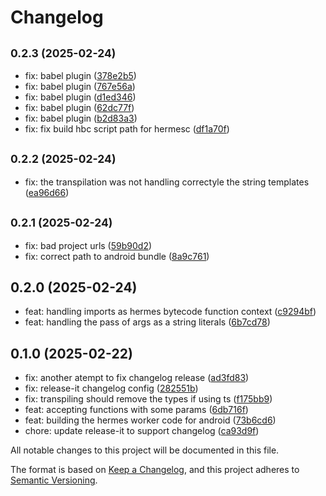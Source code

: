 # Changelog

## <small>0.2.3 (2025-02-24)</small>

* fix: babel plugin ([378e2b5](https://github.com/finalquest/react-native-hermes-worker/commit/378e2b5))
* fix: babel plugin ([767e56a](https://github.com/finalquest/react-native-hermes-worker/commit/767e56a))
* fix: babel plugin ([d1ed346](https://github.com/finalquest/react-native-hermes-worker/commit/d1ed346))
* fix: babel plugin ([62dc77f](https://github.com/finalquest/react-native-hermes-worker/commit/62dc77f))
* fix: babel plugin ([b2d83a3](https://github.com/finalquest/react-native-hermes-worker/commit/b2d83a3))
* fix: fix build hbc script path for hermesc ([df1a70f](https://github.com/finalquest/react-native-hermes-worker/commit/df1a70f))

## <small>0.2.2 (2025-02-24)</small>

* fix: the transpilation was not handling correctyle the string templates ([ea96d66](https://github.com/finalquest/react-native-hermes-worker/commit/ea96d66))

## <small>0.2.1 (2025-02-24)</small>

* fix: bad project urls ([59b90d2](https://github.com/finalquest/react-native-hermes-worker/commit/59b90d2))
* fix: correct path to android bundle ([8a9c761](https://github.com/finalquest/react-native-hermes-worker/commit/8a9c761))

## 0.2.0 (2025-02-24)

* feat: handling imports as hermes bytecode function context ([c9294bf](https://github.com/finalquest/react-native-hermes-worker/react-native-hermes-worker/commit/c9294bf))
* feat: handling the pass of args as a string literals ([6b7cd78](https://github.com/finalquest/react-native-hermes-worker/react-native-hermes-worker/commit/6b7cd78))

## 0.1.0 (2025-02-22)

* fix: another atempt to fix changelog release ([ad3fd83](https://github.com/finalquest/react-native-hermes-worker/react-native-hermes-worker/commit/ad3fd83))
* fix: release-it changelog config ([282551b](https://github.com/finalquest/react-native-hermes-worker/react-native-hermes-worker/commit/282551b))
* fix: transpiling should remove the types if using ts ([f175bb9](https://github.com/finalquest/react-native-hermes-worker/react-native-hermes-worker/commit/f175bb9))
* feat: accepting functions with some params ([6db716f](https://github.com/finalquest/react-native-hermes-worker/react-native-hermes-worker/commit/6db716f))
* feat: building the hermes worker code for android ([73b6cd6](https://github.com/finalquest/react-native-hermes-worker/react-native-hermes-worker/commit/73b6cd6))
* chore: update release-it to support changelog ([ca93d9f](https://github.com/finalquest/react-native-hermes-worker/react-native-hermes-worker/commit/ca93d9f))

All notable changes to this project will be documented in this file.

The format is based on [Keep a Changelog](https://keepachangelog.com/en/1.0.0/),
and this project adheres to [Semantic Versioning](https://semver.org/spec/v2.0.0.html).
